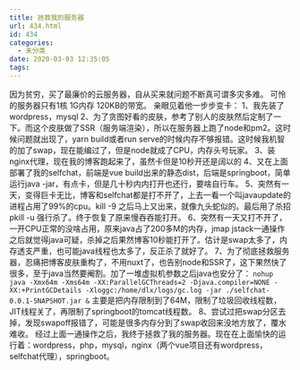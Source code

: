 ```yaml
---
title: 拯救我的服务器
url: 434.html
id: 434
categories:
  - 未分类
date: 2020-03-03 12:35:05
tags:
---
```


因为贫穷，买了最廉价的云服务器，自从买来就问题不断真可谓多灾多难。 可怜的服务器只有1核 1G内存 120KB的带宽。 亲眼见着他一步步变卡： 1、我先装了wordpress，mysql 2、为了贪图好看的皮肤，参考了别人的皮肤然后定制了一下。而这个皮肤做了SSR（服务端渲染），所以在服务器上跑了node和pm2。这时候问题就出现了，yarn build或者run serve的时候内存不够报错。这时候我机智的加了swap，现在能编过了，但是node就成了CPU，内存头号玩家。 3、装nginx代理，现在我的博客跑起来了，虽然卡但是10秒开还是阔以的 4、又在上面部署了我的selfchat，前端是vue build出来的静态dist，后端是springboot，简单运行java -jar，有点卡，但是几十秒内内打开也还行，要啥自行车。 5、突然有一天，变得巨卡无比，博客和selfchat都是打不开了，上去一看一个叫javaupdate的进程占用了99%的cpu。kill -9 之后马上又出来，就像九头蛇似的。最后用了杀招pkill -u 强行杀了。终于恢复了原来慢吞吞能打开。 6、突然有一天又打不开了，一开CPU正常的没啥占用，原来java占了200多M的内存，jmap jstack一通操作之后就觉得java可疑，杀掉之后果然博客10秒能打开了。估计是swap太多了，内存透支严重，也可能java线程也太多了，反正杀了就好了。 7、为了彻底拯救服务器，忍痛把博客皮肤重构了，不用nuxt了，也告别node和SSR了，这下果然快了很多，至于java当然要阉割。加了一堆虚拟机参数之后java也安分了： `nohup java -Xmx64m -Xms64m -XX:ParallelGCThreads=2 -Djava.compiler=NONE -XX:+PrintGCDetails -Xloggc:/home/dlx/logs/gc.log -jar ./selfchat-0.0.1-SNAPSHOT.jar &` 主要是把内存限制到了64M，限制了垃圾回收线程数，JIT线程关了，再限制了springboot的tomcat线程数。 8、尝试过把swap分区去掉，发现swapoff报错了，可能是很多内存分到了swap收回来没地方放了，覆水难收。 经过上面一通操作之后，我终于拯救了我的服务器。现在在上面愉快的运行着：wordpress，php，mysql，nginx（两个vue项目还有wordpress，selfchat代理），springboot。